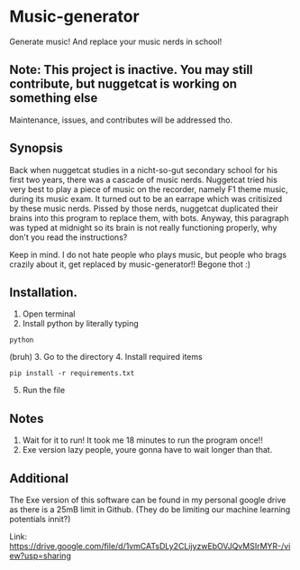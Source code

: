 # Music-generator
Generate music! And replace your music nerds in school!
## Note: This project is inactive. You may still contribute, but nuggetcat is working on something else
Maintenance, issues, and contributes will be addressed tho.
## Synopsis
Back when nuggetcat studies in a nicht-so-gut secondary school for his first two years, there was a cascade of music nerds. Nuggetcat tried his very best to play a piece of music on the recorder, namely F1 theme music, during its music exam. It turned out to be an earrape which was critisized by these music nerds. 
Pissed by those nerds, nuggetcat duplicated their brains into this program to replace them, with bots. Anyway, this paragraph was typed at midnight so its brain is not really functioning properly, why don't you read the instructions?

Keep in mind. I do not hate people who plays music, but people who brags crazily about it, get replaced by music-generator!! Begone thot :)

## Installation.

1. Open terminal
2. Install python by literally typing
```
python
```
(bruh)
3. Go to the directory
4. Install required items
```
pip install -r requirements.txt
```
5. Run the file

## Notes
1. Wait for it to run! It took me 18 minutes to run the program once!!
2. Exe version lazy people, youre gonna have to wait longer than that.

## Additional

The Exe version of this software can be found in my personal google drive as there is a 25mB limit in Github. (They do be limiting our machine learning potentials innit?)

Link:
https://drive.google.com/file/d/1vmCATsDLy2CLijyzwEbOVJQvMSIrMYR-/view?usp=sharing
